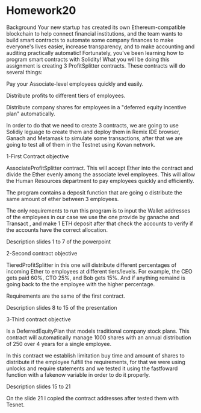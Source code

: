 # Homework20

Background
Your new startup has created its own Ethereum-compatible blockchain to help connect financial institutions, and the team wants to build smart contracts to automate some company finances to make everyone's lives easier, increase transparency, and to make accounting and auditing practically automatic!
Fortunately, you've been learning how to program smart contracts with Solidity! What you will be doing this assignment is creating 3 ProfitSplitter contracts. These contracts will do several things:


Pay your Associate-level employees quickly and easily.


Distribute profits to different tiers of employees.


Distribute company shares for employees in a "deferred equity incentive plan" automatically.

In order to do that we need to create 3 contracts, we are going to use  Solidiy leguage to create them and  deploy them in Remix IDE browser, Ganach and Metamask to simulate some transactions, after that we are going to  test all of them in the Testnet using Kovan network.

 1-First Contract objective

AssociateProfitSplitter contract. This will accept Ether into the contract and divide the Ether evenly among the associate level employees. This will allow the Human Resources department to pay employees quickly and efficiently.

The program contains a deposit  function that are going o distribute the same amount of ether between 3 employees.

The only requirements to run this program is to input the Wallet addresses of the employees in our case we use the one provide by ganache and Transact , and make 1 ETH deposit after that check the accounts to verify if the accounts have the correct allocation.

Description slides  1 to 7  of the powerpoint
 
 2-Second contract objective
 
 TieredProfitSplitter in this one  will distribute different percentages of incoming Ether to employees at different tiers/levels. For example, the CEO gets paid 60%, CTO 25%, and Bob gets 15%. And if anything remaind is going back to the the employee with the higher percentage.
 
 Requirements are the same  of the first contract.
 
 Description slides 8 to 15 of the presentation
 
 3-Third contract objective
 
 Is a DeferredEquityPlan that models traditional company stock plans. This contract will automatically manage 1000 shares with an annual distribution of 250 over 4 years for a single employee.
 
 In this contract  we establish limitation buy time and amount of shares to distribute if the employee fulfill the requirements,  for that we were using  unlocks and require statements and  we tested it using the fastfoward function with a fakenow variable in order to do it properly.
 
 Description slides 15 to 21 
 
 On the slide 21 I copied  the contract addresses after tested them with Tesnet.
 
 




 
 
 
 
 


